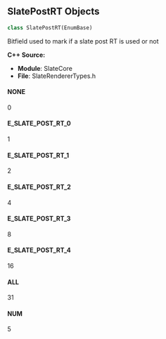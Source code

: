 ## SlatePostRT Objects

```python
class SlatePostRT(EnumBase)
```

Bitfield used to mark if a slate post RT is used or not

**C++ Source:**

- **Module**: SlateCore
- **File**: SlateRendererTypes.h

<a id="unreal.SlatePostRT.NONE"></a>

#### NONE

0

<a id="unreal.SlatePostRT.E_SLATE_POST_RT_0"></a>

#### E_SLATE_POST_RT_0

1

<a id="unreal.SlatePostRT.E_SLATE_POST_RT_1"></a>

#### E_SLATE_POST_RT_1

2

<a id="unreal.SlatePostRT.E_SLATE_POST_RT_2"></a>

#### E_SLATE_POST_RT_2

4

<a id="unreal.SlatePostRT.E_SLATE_POST_RT_3"></a>

#### E_SLATE_POST_RT_3

8

<a id="unreal.SlatePostRT.E_SLATE_POST_RT_4"></a>

#### E_SLATE_POST_RT_4

16

<a id="unreal.SlatePostRT.ALL"></a>

#### ALL

31

<a id="unreal.SlatePostRT.NUM"></a>

#### NUM

5

<a id="unreal.TextShapingMethod"></a>